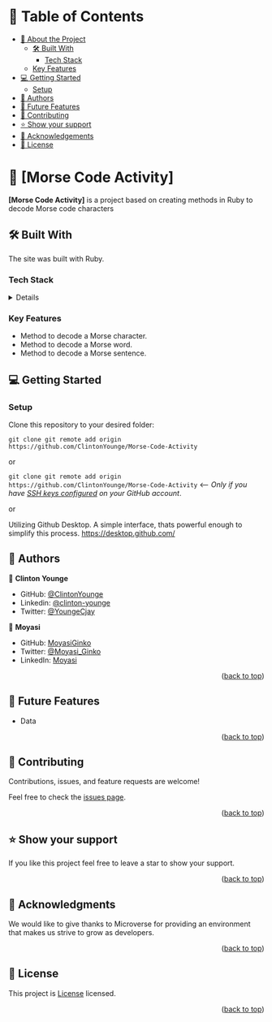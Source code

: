 <a name="readme-top"></a>

# 📗 Table of Contents

- [📖 About the Project](#about-project)
  - [🛠 Built With](#built-with)
    - [Tech Stack](#tech-stack)
  - [Key Features](#key-features)
- [💻 Getting Started](#getting-started)
  - [Setup](#setup)
- [👥 Authors](#authors)
- [🔭 Future Features](#future-features)
- [🤝 Contributing](#contributing)
- [⭐️ Show your support](#support)
- [🙏 Acknowledgements](#acknowledgements)
- [📝 License](#license)


# 📖 [Morse Code Activity] <a name="about-project"></a>

**[Morse Code Activity]** is a project based on creating methods in Ruby to decode Morse code characters
## 🛠 Built With <a name="built-with"></a>

The site was built with Ruby.

### Tech Stack <a name="tech-stack"></a>

<details>
  <ul>
    <li><a href="https://www.ruby-lang.org/en/">Ruby</a></li>
  </ul>
</details>


### Key Features <a name="key-features"></a>

- Method to decode a Morse character.
- Method to decode a Morse word.
- Method to decode a Morse sentence.


## 💻 Getting Started <a name="getting-started"></a>

### Setup

Clone this repository to your desired folder:

`git clone git remote add origin https://github.com/ClintonYounge/Morse-Code-Activity`

or

`git clone git remote add origin https://github.com/ClintonYounge/Morse-Code-Activity` <-- _Only if you have [SSH keys configured](https://docs.github.com/en/authentication/connecting-to-github-with-ssh/adding-a-new-ssh-key-to-your-github-account) on your GitHub account_.

or

Utilizing Github Desktop. A simple interface, thats powerful enough to simplify this process.
https://desktop.github.com/


## 👥 Authors <a name="authors"></a>

👤 **Clinton Younge**

- GitHub: [@ClintonYounge](https://github.com/ClintonYounge)
- Linkedin: [@clinton-younge](https://www.linkedin.com/in/clinton-younge-83386a25a/)
- Twitter: [@YoungeCjay](https://twitter.com/YoungeCjay)

👤 **Moyasi**

- GitHub: [MoyasiGinko](https://github.com/MoyasiGinko)
- Twitter: [@Moyasi_Ginko](https://twitter.com/moyasi_ginko)
- LinkedIn: [Moyasi](https://www.linkedin.com/in/mahmudur-rahman-a8a151257)

<p align="right">(<a href="#readme-top">back to top</a>)</p>

## 🔭 Future Features <a name="future-features"></a>

- Data

<p align="right">(<a href="#readme-top">back to top</a>)</p>

## 🤝 Contributing <a name="contributing"></a>

Contributions, issues, and feature requests are welcome!

Feel free to check the [issues page](../../issues/).

<p align="right">(<a href="#readme-top">back to top</a>)</p>

## ⭐️ Show your support <a name="support"></a>

If you like this project feel free to leave a star to show your support.

<p align="right">(<a href="#readme-top">back to top</a>)</p>

## 🙏 Acknowledgments <a name="acknowledgements"></a>

We would like to give thanks to Microverse for providing an environment that makes us strive to grow as developers.

<p align="right">(<a href="#readme-top">back to top</a>)</p>


## 📝 License <a name="license"></a>

This project is [License](./LICENSE) licensed.

<p align="right">(<a href="#readme-top">back to top</a>)</p>